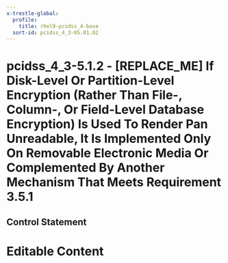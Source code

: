 ```yaml
---
x-trestle-global:
  profile:
    title: rhel9-pcidss_4-base
  sort-id: pcidss_4_3-05.01.02
---
```


# pcidss_4_3-5.1.2 - \[REPLACE_ME\] If Disk-Level Or Partition-Level Encryption (Rather Than File-, Column-, Or Field-Level Database Encryption) Is Used To Render Pan Unreadable, It Is Implemented Only On Removable Electronic Media Or Complemented By Another Mechanism That Meets Requirement 3.5.1

## Control Statement

# Editable Content

<!-- Make additions and edits below -->
<!-- The above represents the contents of the control as received by the profile, prior to additions. -->
<!-- If the profile makes additions to the control, they will appear below. -->
<!-- The above markdown may not be edited but you may edit the content below, and/or introduce new additions to be made by the profile. -->
<!-- If there is a yaml header at the top, parameter values may be edited. Use --set-parameters to incorporate the changes during assembly. -->
<!-- The content here will then replace what is in the profile for this control, after running profile-assemble. -->
<!-- The current profile has no added parts for this control, but you may add new ones here. -->
<!-- Each addition must have a heading either of the form ## Control my_addition_name -->
<!-- or ## Part a. (where the a. refers to one of the control statement labels.) -->
<!-- "## Control" parts are new parts added after the statement part. -->
<!-- "## Part" parts are new parts added into the top-level statement part with that label. -->
<!-- Subparts may be added with nested hash levels of the form ### My Subpart Name -->
<!-- underneath the parent ## Control or ## Part being added -->
<!-- See https://oscal-compass.github.io/compliance-trestle/tutorials/ssp_profile_catalog_authoring/ssp_profile_catalog_authoring for guidance. -->
